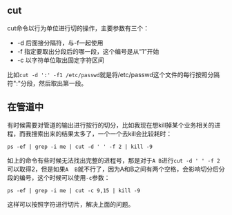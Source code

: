 ## cut

cut命令以行为单位进行切的操作，主要参数有三个：

- -d 后面接分隔符，与-f一起使用
- -f 指定要取出分段后的哪一段，这个编号是从“1”开始
- -c 以字符单位取出固定字符区间

比如`cut -d ':' -f1 /etc/passwd`就是将/etc/passwd这个文件的每行按照分隔符":"分段，然后取出第一段。


## 在管道中

有时候需要对管道的输出进行按行的切分，比如我现在想kill掉某个业务相关的进程，而我搜索出来的结果太多了，一个一个去kill会比较耗时：

```
ps -ef | grep -i me | cut -d ' ' -f 2 | kill -9
```

如上的命令有些时候无法找出完整的进程号，那是对于`A B`进行`cut -d ' ' -f 2`可以取得2，但是如果`A  B`就不行了，因为A和B之间有两个空格，会影响切分后分段的编号，这个时候可以使用`-c`参数：

```
ps -ef | grep -i me | cut -c 9,15 | kill -9
```

这样可以按照字符进行切片，解决上面的问题。